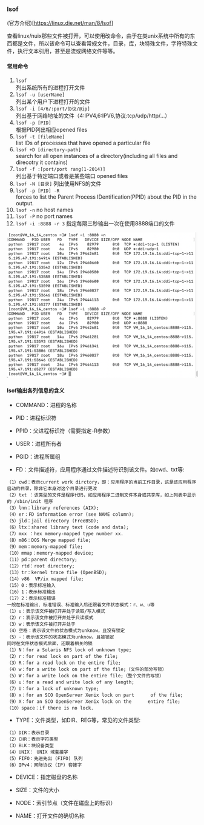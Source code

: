 
### lsof

(官方介绍)[https://linux.die.net/man/8/lsof]

查看linux/nuix那些文件被打开，可以使用改命令，由于在类unix系统中所有的东西都是文件，所以该命令可以查看常规文件，目录，库，块特殊文件，字符特殊文件，执行文本引用，甚至是流或网络文件等等。

#### 常用命令

1. ```lsof```  
列出系统所有的进程打开文件
2. ```lsof -u [userName]```  
列出某个用户下进程打开的文件
3. ```lsof -i [4/6/:port/协议/@ip]```  
列出基于网络地址的文件（4:IPV4,6:IPV6,协议:tcp/udp/http/...）
4. ```lsof -p [PID]```  
根据PID列出相应opened files
5. ```lsof -t [fileName]```  
list IDs of processes that have opened a particular file
6. ```lsof +D [directory-path]```  
search for all open instances of a directory(including all files and direcotry it contains)
7. ```lsof -f :[port/port rang(1-2014)]```  
列出基于特定端口或者是某些端口 opened files
8. ```lsof -N [目录]```
列出使用NFS的文件
9. ```lsof -p [PID] -R```  
forces to list the Parent Process IDentification(PPID) about the PID in the output.
10. ```lsof -n```
no host names
11. ```lsof -P```
no port names
12. ```lsof -i :8888 -r 3```
指定每隔三秒输出一次在使用8888端口的文件

<img src="../Images/lsof_example_01@2x.png" alt=""/>

#### lsof输出各列信息的含义

- COMMAND：进程的名称

- PID：进程标识符

- PPID：父进程标识符（需要指定-R参数）

- USER：进程所有者

- PGID：进程所属组

- FD：文件描述符，应用程序通过文件描述符识别该文件。如cwd、txt等:

```
（1）cwd：表示current work dirctory，即：应用程序的当前工作目录，这是该应用程序启动的目录，除非它本身对这个目录进行更改
（2）txt ：该类型的文件是程序代码，如应用程序二进制文件本身或共享库，如上列表中显示的 /sbin/init 程序
（3）lnn：library references (AIX);
（4）er：FD information error (see NAME column);
（5）jld：jail directory (FreeBSD);
（6）ltx：shared library text (code and data);
（7）mxx ：hex memory-mapped type number xx.
（8）m86：DOS Merge mapped file;
（9）mem：memory-mapped file;
（10）mmap：memory-mapped device;
（11）pd：parent directory;
（12）rtd：root directory;
（13）tr：kernel trace file (OpenBSD);
（14）v86  VP/ix mapped file;
（15）0：表示标准输入
（16）1：表示标准输出
（17）2：表示标准错误
一般在标准输出、标准错误、标准输入后还跟着文件状态模式：r、w、u等
（1）u：表示该文件被打开并处于读取/写入模式
（2）r：表示该文件被打开并处于只读模式
（3）w：表示该文件被打开并处于
（4）空格：表示该文件的状态模式为unknow，且没有锁定
（5）-：表示该文件的状态模式为unknow，且被锁定
同时在文件状态模式后面，还跟着相关的锁
（1）N：for a Solaris NFS lock of unknown type;
（2）r：for read lock on part of the file;
（3）R：for a read lock on the entire file;
（4）w：for a write lock on part of the file;（文件的部分写锁）
（5）W：for a write lock on the entire file;（整个文件的写锁）
（6）u：for a read and write lock of any length;
（7）U：for a lock of unknown type;
（8）x：for an SCO OpenServer Xenix lock on part      of the file;
（9）X：for an SCO OpenServer Xenix lock on the      entire file;
（10）space：if there is no lock.
```
- TYPE：文件类型，如DIR、REG等，常见的文件类型:

```
（1）DIR：表示目录
（2）CHR：表示字符类型
（3）BLK：块设备类型
（4）UNIX： UNIX 域套接字
（5）FIFO：先进先出 (FIFO) 队列
（6）IPv4：网际协议 (IP) 套接字
```
- DEVICE：指定磁盘的名称

- SIZE：文件的大小

- NODE：索引节点（文件在磁盘上的标识）

- NAME：打开文件的确切名称